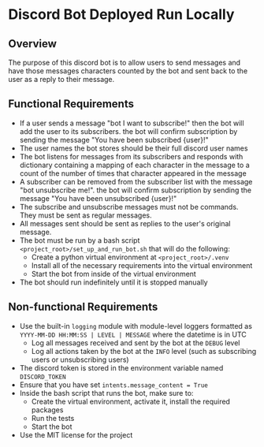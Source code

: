 # Discord Bot Deployed Run Locally

## Overview

The purpose of this discord bot is to allow users to send messages and have those messages characters counted by the bot and sent back to the user as a reply to their message.

## Functional Requirements

- If a user sends a message "bot I want to subscribe!" then the bot will add the user to its subscribers. the bot will confirm subscription by sending the message "You have been subscribed {user}!"
- The user names the bot stores should be their full discord user names
- The bot listens for messages from its subscribers and responds with dictionary containing a mapping of each character in the message to a count of the number of times that character appeared in the message
- A subscriber can be removed from the subscriber list with the message "bot unsubscribe me!". the bot will confirm subscription by sending the message "You have been unsubscribed {user}!"
- The subscribe and unsubscribe messages must not be commands. They must be sent as regular messages.
- All messages sent should be sent as replies to the user's original message.
- The bot must be run by a bash script `<project_root>/set_up_and_run_bot.sh` that will do the following:
  - Create a python virtual environment at `<project_root>/.venv`
  - Install all of the necessary requirements into the virtual environment
  - Start the bot from inside of the virtual environment
- The bot should run indefinitely until it is stopped manually

## Non-functional Requirements

- Use the built-in `logging` module with module-level loggers formatted as `YYYY-MM-DD HH:MM:SS | LEVEL | MESSAGE` where the datetime is in UTC
  - Log all messages received and sent by the bot at the `DEBUG` level
  - Log all actions taken by the bot at the `INFO` level (such as subscribing users or unsubscribing users)
- The discord token is stored in the environment variable named `DISCORD_TOKEN`
- Ensure that you have set `intents.message_content = True`
- Inside the bash script that runs the bot, make sure to:
    - Create the virtual environment, activate it, install the required packages
    - Run the tests
    - Start the bot
- Use the MIT license for the project